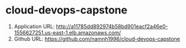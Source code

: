 # cloud-devops-capstone
1. Application URL: http://a11785dd892974b58bd901eacf2a46e0-1556627251.us-east-1.elb.amazonaws.com/
2. Github URL: https://github.com/namnh1996/cloud-devops-capstone
